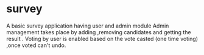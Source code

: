 # survey
A basic survey application having user and admin module 
Admin management takes place by adding ,removing candidates and getting the result .
Voting by user is enabled based on the vote casted (one time voting) ,once voted can't undo.
